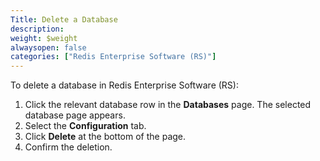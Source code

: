 ```yaml
---
Title: Delete a Database
description: 
weight: $weight
alwaysopen: false
categories: ["Redis Enterprise Software (RS)"]
---
```

To delete a database in Redis Enterprise Software (RS):

1. Click the relevant database row in the **Databases** page. The
    selected database page appears.
1. Select the **Configuration** tab.
1. Click **Delete** at the bottom of the page.
1. Confirm the deletion.

